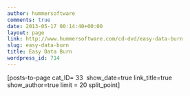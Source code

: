 ```yaml
---
author: hummersoftware
comments: true
date: 2013-05-17 00:14:40+00:00
layout: page
link: http://www.hummersoftware.com/cd-dvd/easy-data-burn
slug: easy-data-burn
title: Easy Data Burn
wordpress_id: 714
---
```


[posts-to-page cat_ID= 33  show_date=true link_title=true show_author=true limit = 20 split_point]
